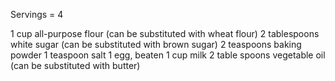 Servings = 4

1 cup all-purpose flour (can be substituted with wheat flour)
2 tablespoons white sugar (can be substituted with brown sugar)
2 teaspoons baking powder
1 teaspoon salt
1 egg, beaten
1 cup milk
2 table spoons vegetable oil (can be substituted with butter)